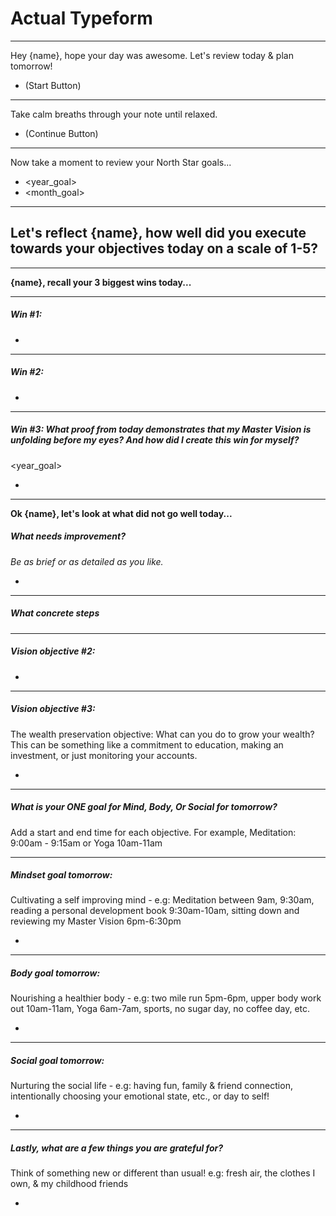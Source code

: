 # Actual Typeform

---

Hey {name}, hope your day was awesome.
Let's review today & plan tomorrow!
- (Start Button)

---

Take calm breaths through your note until relaxed.
- (Continue Button)

---
Now take a moment to review your North Star goals...
- <year_goal>
- <month_goal>

---
Let's reflect {name}, how well did you execute towards your objectives today on a scale of 1-5?
- 


---

**{name}, recall your 3 biggest wins today...**

---

##### Win #1:
- 

---

##### Win #2:
- 

---

##### Win #3: What proof from today demonstrates that my Master Vision is unfolding before my eyes? And how did I create this win for myself?
<year_goal>

-

---

**Ok {name}, let's look at what did not go well today...**

##### What needs improvement?
*Be as brief or as detailed as you like.*

- 

---

##### What concrete steps  

---

##### Vision objective #2:
- 

---

##### Vision objective #3:
The wealth preservation objective: What can you do to grow your wealth? This can be something like a commitment to education, making an investment, or just monitoring your accounts.

- 

---

##### What is your ONE goal for Mind, Body, Or Social for tomorrow?
Add a start and end time for each objective. For example, Meditation: 9:00am - 9:15am or Yoga 10am-11am

---

##### Mindset goal tomorrow:
Cultivating a self improving mind - e.g: Meditation between 9am, 9:30am, reading a personal development book 9:30am-10am, sitting down and reviewing my Master Vision 6pm-6:30pm

-

---

##### Body goal tomorrow:
Nourishing a healthier body - e.g: two mile run 5pm-6pm, upper body work out 10am-11am, Yoga 6am-7am, sports, no sugar day, no coffee day, etc.

-

---

##### Social goal tomorrow: 
Nurturing the social life - e.g: having fun, family & friend connection, intentionally choosing your emotional state, etc., or day to self!

-

---

##### Lastly, what are a few things you are grateful for?
Think of something new or different than usual! e.g: fresh air, the clothes I own, & my childhood friends

-
